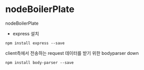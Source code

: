 # nodeBoilerPlate
nodeBoilerPlate
- express 설치
```shell
npm install express --save
```

client측에서 전송하는 request 데이터를 받기 위한 bodyparser down
```shell
npm install body-parser --save
```
